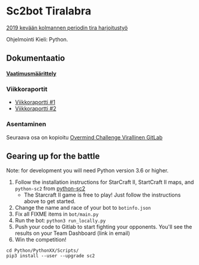 # Sc2bot Tiralabra

[2019 kevään kolmannen periodin tira harjoitustyö](https://github.com/TiraLabra/2019_3)

Ohjelmointi Kieli: Python.

## Dokumentaatio

#### [Vaatimusmäärittely](https://github.com/rescawen/Wenlei-Dai-sc2bot-tiralabra/blob/master/Dokumentaatio/Vaatimusm%C3%A4%C3%A4rittely.md)

### Viikkoraportit

* [Viikkoraportti #1](https://github.com/rescawen/Wenlei-Dai-sc2bot-tiralabra/blob/master/Dokumentaatio/Viikkoraportti1.md)
* [Viikkoraportti #2](https://github.com/rescawen/Wenlei-Dai-sc2bot-tiralabra/blob/master/Dokumentaatio/Viikkoraportti2new.md)
<!---* [Viikkoraportti #2](https://github.com/rescawen/Wenlei-Dai-sc2bot-tiralabra/blob/master/Dokumentaatio/Viikkoraportti2.md)
* [Viikkoraportti #3](https://github.com/rescawen/Wenlei-Dai-sc2bot-tiralabra/blob/master/Dokumentaatio/Viikkoraportti3.md)
* [Viikkoraportti #4](https://github.com/rescawen/Wenlei-Dai-sc2bot-tiralabra/blob/master/Dokumentaatio/Viikkoraportti4.md)
* [Viikkoraportti #5](https://github.com/rescawen/Wenlei-Dai-sc2bot-tiralabra/blob/master/Dokumentaatio/Viikkoraportti5.md)
* [Viikkoraportti #6](https://github.com/rescawen/Wenlei-Dai-sc2bot-tiralabra/blob/master/Dokumentaatio/Viikkoraportti6.md)
-->
### Asentaminen

Seuraava osa on kopioitu [Overmind Challenge Virallinen GitLab](https://gitlab.com/overmind-challenge/overmind-challenge-template)

## Gearing up for the battle

Note: for development you will need Python version 3.6 or higher.

1. Follow the installation instructions for StarCraft II, StartCraft II maps, and `python-sc2` from [python-sc2](https://github.com/Dentosal/python-sc2/blob/master/README.md)
    * The Starcraft II game is free to play! Just follow the instructions above to get started.
2. Change the name and race of your bot to `botinfo.json`
3. Fix all FIXME items in `bot/main.py`
4. Run the bot: `python3 run_locally.py`
5. Push your code to Gitlab to start fighting your opponents. You'll see the results on your Team Dashboard (link in email)
7. Win the competition!

```
cd Python/PythonXX/Scripts/
pip3 install --user --upgrade sc2

```
